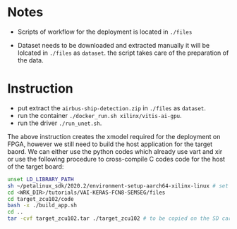 # Notes

- Scripts of workflow for the deployment is located in `./files`

- Dataset needs to be downloaded and extracted manually it will be lolcated in `./files` as `dataset`. the script takes care of the preparation of the data.

# Instruction

- put extract the `airbus-ship-detection.zip` in `./files` as `dataset`.
- run the container `./docker_run.sh xilinx/vitis-ai-gpu`.
- run the driver `./run_unet.sh`.

The above instruction creates the xmodel required for the deployment on FPGA, however we still need to build the host application for the target baord. We can either use the python codes which already use vart and xir or use the following procedure to cross-compile C codes code for the host of the target board: 

  ```bash
  unset LD_LIBRARY_PATH   
  sh ~/petalinux_sdk/2020.2/environment-setup-aarch64-xilinx-linux # set petalinux environment of Vitis AI 1.3
  cd <WRK_DIR>/tutorials/VAI-KERAS-FCN8-SEMSEG/files
  cd target_zcu102/code
  bash -x ./build_app.sh
  cd ..
  tar -cvf target_zcu102.tar ./target_zcu102 # to be copied on the SD card
  ```